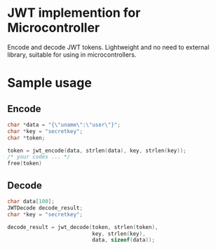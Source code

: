 # JWT implemention for Microcontroller
Encode and decode JWT tokens. Lightweight and no need to external library, suitable for using in microcontrollers.

# Sample usage

## Encode
```c
char *data = "{\"uname\":\"user\"}";
char *key = "secretkey";
char *token;

token = jwt_encode(data, strlen(data), key, strlen(key));
/* your codes ... */
free(token)
```

## Decode
```c
char data[100];
JWTDecode decode_result;
char *key = "secretkey";

decode_result = jwt_decode(token, strlen(token),
                           key, strlen(key),
                           data, sizeof(data));
```
